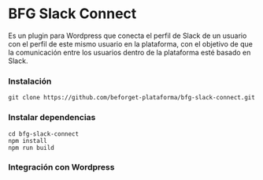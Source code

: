 # BFG Slack Connect

Es un plugin para Wordpress que conecta el perfil de Slack de un usuario con el perfil de este mismo usuario en la plataforma, con el objetivo de que la comunicación entre los usuarios dentro de la plataforma esté basado en Slack.

### Instalación

    git clone https://github.com/beforget-plataforma/bfg-slack-connect.git

### Instalar dependencias

    cd bfg-slack-connect
    npm install
    npm run build
 
### Integración con Wordpress
